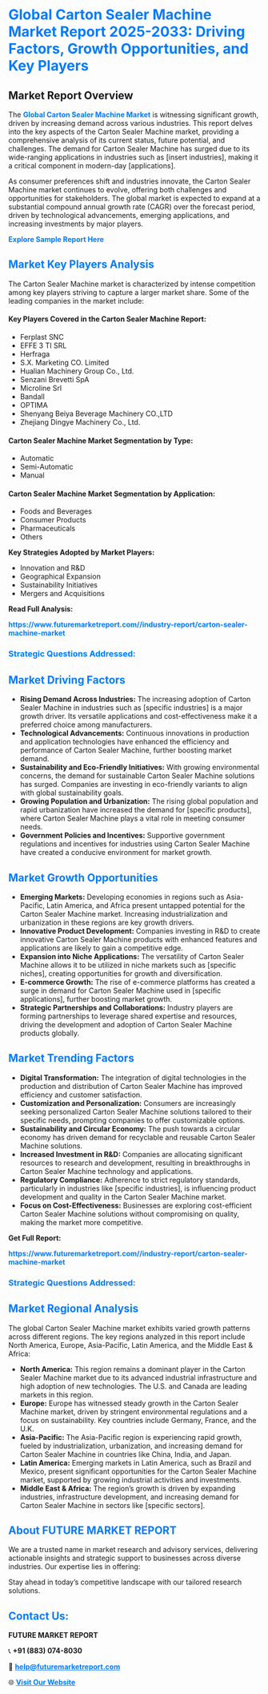 <h1 style="color: #007BFF;">Global Carton Sealer Machine Market Report 2025-2033: Driving Factors, Growth Opportunities, and Key Players</h1>

<section id="overview">
<h2>Market Report Overview</h2>
<p>The <a href="https://www.futuremarketreport.com//industry-report/carton-sealer-machine-market" style="color: #007BFF; text-decoration: none;"><strong>Global Carton Sealer Machine Market</strong></a> is witnessing significant growth, driven by increasing demand across various industries. This report delves into the key aspects of the Carton Sealer Machine market, providing a comprehensive analysis of its current status, future potential, and challenges. The demand for Carton Sealer Machine has surged due to its wide-ranging applications in industries such as [insert industries], making it a critical component in modern-day [applications].</p>
<p>As consumer preferences shift and industries innovate, the Carton Sealer Machine market continues to evolve, offering both challenges and opportunities for stakeholders. The global market is expected to expand at a substantial compound annual growth rate (CAGR) over the forecast period, driven by technological advancements, emerging applications, and increasing investments by major players.</p>
</section>

<section id="overview">
<p><a href="https://www.futuremarketreport.com//request-sample/reportId=86167" style="color: #007BFF; text-decoration: none;"><strong>Explore Sample Report Here</strong></a></p>
</section>

<section id="key-players">
<h2 style="color: #007BFF;">Market Key Players Analysis</h2>
<p>The Carton Sealer Machine market is characterized by intense competition among key players striving to capture a larger market share. Some of the leading companies in the market include:</p>
<h4>Key Players Covered in the Carton Sealer Machine Report:</h4>
<ul><li>Ferplast SNC</li><li>EFFE 3 TI SRL</li><li>Herfraga</li><li>S.X. Marketing CO. Limited</li><li>Hualian Machinery Group Co., Ltd.</li><li>Senzani Brevetti SpA</li><li>Microline Srl</li><li>Bandall</li><li>OPTIMA</li><li>Shenyang Beiya Beverage Machinery CO.,LTD</li><li>Zhejiang Dingye Machinery Co., Ltd.</li></ul>
<h4>Carton Sealer Machine Market Segmentation by Type:</h4>
<ul><li>Automatic</li><li>Semi-Automatic</li><li>Manual</li></ul>

<h4>Carton Sealer Machine Market Segmentation by Application:</h4>
<ul><li>Foods and Beverages</li><li>Consumer Products</li><li>Pharmaceuticals</li><li>Others</li></ul>
<p><strong>Key Strategies Adopted by Market Players:</strong></p>
<ul>
<li>Innovation and R&D</li>
<li>Geographical Expansion</li>
<li>Sustainability Initiatives</li>
<li>Mergers and Acquisitions</li>
</ul>
</section>

<section>
<p><strong>Read Full Analysis: </strong></p><a href="https://www.futuremarketreport.com//industry-report/carton-sealer-machine-market" style="color: #007BFF; text-decoration: none;"><strong>https://www.futuremarketreport.com//industry-report/carton-sealer-machine-market</strong></a>
<h3 style="color: #007BFF;">Strategic Questions Addressed:</h3>
</section>

<section id="driving-factors">
<h2 style="color: #007BFF;">Market Driving Factors</h2>
<ul>
<li><strong>Rising Demand Across Industries:</strong> The increasing adoption of Carton Sealer Machine in industries such as [specific industries] is a major growth driver. Its versatile applications and cost-effectiveness make it a preferred choice among manufacturers.</li>
<li><strong>Technological Advancements:</strong> Continuous innovations in production and application technologies have enhanced the efficiency and performance of Carton Sealer Machine, further boosting market demand.</li>
<li><strong>Sustainability and Eco-Friendly Initiatives:</strong> With growing environmental concerns, the demand for sustainable Carton Sealer Machine solutions has surged. Companies are investing in eco-friendly variants to align with global sustainability goals.</li>
<li><strong>Growing Population and Urbanization:</strong> The rising global population and rapid urbanization have increased the demand for [specific products], where Carton Sealer Machine plays a vital role in meeting consumer needs.</li>
<li><strong>Government Policies and Incentives:</strong> Supportive government regulations and incentives for industries using Carton Sealer Machine have created a conducive environment for market growth.</li>
</ul>
</section>

<section id="growth-opportunities">
<h2 style="color: #007BFF;">Market Growth Opportunities</h2>
<ul>
<li><strong>Emerging Markets:</strong> Developing economies in regions such as Asia-Pacific, Latin America, and Africa present untapped potential for the Carton Sealer Machine market. Increasing industrialization and urbanization in these regions are key growth drivers.</li>
<li><strong>Innovative Product Development:</strong> Companies investing in R&D to create innovative Carton Sealer Machine products with enhanced features and applications are likely to gain a competitive edge.</li>
<li><strong>Expansion into Niche Applications:</strong> The versatility of Carton Sealer Machine allows it to be utilized in niche markets such as [specific niches], creating opportunities for growth and diversification.</li>
<li><strong>E-commerce Growth:</strong> The rise of e-commerce platforms has created a surge in demand for Carton Sealer Machine used in [specific applications], further boosting market growth.</li>
<li><strong>Strategic Partnerships and Collaborations:</strong> Industry players are forming partnerships to leverage shared expertise and resources, driving the development and adoption of Carton Sealer Machine products globally.</li>
</ul>
</section>

<section id="trending-factors">
<h2 style="color: #007BFF;">Market Trending Factors</h2>
<ul>
<li><strong>Digital Transformation:</strong> The integration of digital technologies in the production and distribution of Carton Sealer Machine has improved efficiency and customer satisfaction.</li>
<li><strong>Customization and Personalization:</strong> Consumers are increasingly seeking personalized Carton Sealer Machine solutions tailored to their specific needs, prompting companies to offer customizable options.</li>
<li><strong>Sustainability and Circular Economy:</strong> The push towards a circular economy has driven demand for recyclable and reusable Carton Sealer Machine solutions.</li>
<li><strong>Increased Investment in R&D:</strong> Companies are allocating significant resources to research and development, resulting in breakthroughs in Carton Sealer Machine technology and applications.</li>
<li><strong>Regulatory Compliance:</strong> Adherence to strict regulatory standards, particularly in industries like [specific industries], is influencing product development and quality in the Carton Sealer Machine market.</li>
<li><strong>Focus on Cost-Effectiveness:</strong> Businesses are exploring cost-efficient Carton Sealer Machine solutions without compromising on quality, making the market more competitive.</li>
</ul>
</section>

<section>
<p><strong>Get Full Report: </strong></p><a href="https://www.futuremarketreport.com//industry-report/carton-sealer-machine-market" style="color: #007BFF; text-decoration: none;"><strong>https://www.futuremarketreport.com//industry-report/carton-sealer-machine-market</strong></a>
<h3 style="color: #007BFF;">Strategic Questions Addressed:</h3>
</section>


<section id="regional-analysis">
<h2 style="color: #007BFF;">Market Regional Analysis</h2>
<p>The global Carton Sealer Machine market exhibits varied growth patterns across different regions. The key regions analyzed in this report include North America, Europe, Asia-Pacific, Latin America, and the Middle East & Africa:</p>
<ul>
<li><strong>North America:</strong> This region remains a dominant player in the Carton Sealer Machine market due to its advanced industrial infrastructure and high adoption of new technologies. The U.S. and Canada are leading markets in this region.</li>
<li><strong>Europe:</strong> Europe has witnessed steady growth in the Carton Sealer Machine market, driven by stringent environmental regulations and a focus on sustainability. Key countries include Germany, France, and the U.K.</li>
<li><strong>Asia-Pacific:</strong> The Asia-Pacific region is experiencing rapid growth, fueled by industrialization, urbanization, and increasing demand for Carton Sealer Machine in countries like China, India, and Japan.</li>
<li><strong>Latin America:</strong> Emerging markets in Latin America, such as Brazil and Mexico, present significant opportunities for the Carton Sealer Machine market, supported by growing industrial activities and investments.</li>
<li><strong>Middle East & Africa:</strong> The region’s growth is driven by expanding industries, infrastructure development, and increasing demand for Carton Sealer Machine in sectors like [specific sectors].</li>
</ul>
</section>

<footer>
<h2 style="color: #007BFF;">About FUTURE MARKET REPORT</h2>
<p>We are a trusted name in market research and advisory services, delivering actionable insights and strategic support to businesses across diverse industries. Our expertise lies in offering:</p>

<p>Stay ahead in today’s competitive landscape with our tailored research solutions.</p>

<h2 style="color: #007BFF;">Contact Us:</h2>
<p><strong>FUTURE MARKET REPORT</strong></p>
<p>📞 <strong>+91 (883) 074-8030</strong></p>
<p>📧 <strong><a href="mailto:help@futuremarketreport.com" style="color: #007BFF;">help@futuremarketreport.com</a></strong></p>
<p>🌐 <strong><a href="https://www.futuremarketreport.com/" style="color: #007BFF;">Visit Our Website</a></strong></p>
</footer>